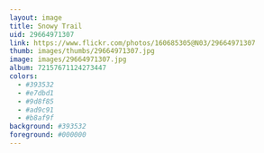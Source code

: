 ```yaml
---
layout: image
title: Snowy Trail
uid: 29664971307
link: https://www.flickr.com/photos/160685305@N03/29664971307
thumb: images/thumbs/29664971307.jpg
image: images/29664971307.jpg
album: 72157671124273447
colors: 
  - #393532
  - #e7dbd1
  - #9d8f85
  - #ad9c91
  - #b8af9f
background: #393532
foreground: #000000
---
```



